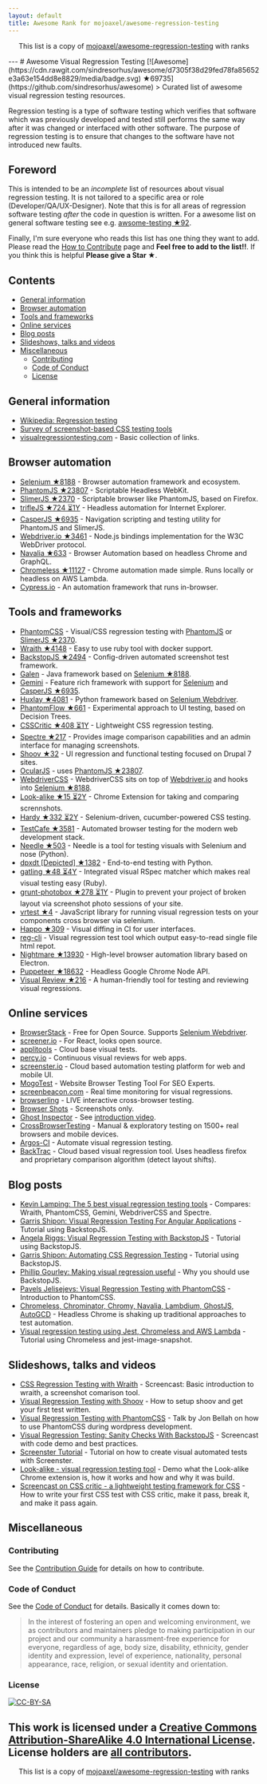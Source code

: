 ```yaml
---
layout: default
title: Awesome Rank for mojoaxel/awesome-regression-testing
---
```


<p align="center">
	This list is a copy of <a href="https://github.com/mojoaxel/awesome-regression-testing">mojoaxel/awesome-regression-testing</a> with ranks
</p>
---
# Awesome Visual Regression Testing [![Awesome](https://cdn.rawgit.com/sindresorhus/awesome/d7305f38d29fed78fa85652e3a63e154dd8e8829/media/badge.svg) ★69735](https://github.com/sindresorhus/awesome)
> Curated list of awesome visual regression testing resources.

Regression testing is a type of software testing which verifies that software which was previously developed and tested still performs the same way after it was changed or interfaced with other software. The purpose of regression testing is to ensure that changes to the software have not introduced new faults.

## Foreword
This is intended to be an *incomplete* list of resources about visual regression testing. It is not tailored to a specific area or role (Developer/QA/UX-Designer). Note that this is for all areas of regression software testing *after* the code in question is written. For a awesome list on general software testing see e.g. [awsome-testing ★92](https://github.com/TheJambo/awesome-testing).

Finally, I'm sure everyone who reads this list has one thing they want to add. Please read the [How to Contribute](https://github.com/TheJambo/awesome-testing/blob/master/CONTRIBUTING.md) page and **Feel free to add to the list!!**. If you think this is helpful **Please give a Star ★**.

## Contents

* [General information](#general-information)
* [Browser automation](#browser-automation)
* [Tools and frameworks](#tools-and-frameworks)
* [Online services](#online-services)
* [Blog posts](#blog-posts)
* [Slideshows, talks and videos](#slideshows-talks-and-videos)
* [Miscellaneous](#Miscellaneous)
  * [Contributing](#contributing)
  * [Code of Conduct](#code-of-conduct)
  * [License](#license)

## General information

- [Wikipedia: Regression testing](https://en.wikipedia.org/wiki/Regression_testing)
- [Survey of screenshot-based CSS testing tools](https://gist.github.com/cvrebert/adf91e429906a4d746cd)
- [visualregressiontesting.com](https://visualregressiontesting.com/) - Basic collection of links.

## Browser automation

- [Selenium ★8188](https://github.com/SeleniumHQ/selenium) - Browser automation framework and ecosystem.
- [PhantomJS ★23807](https://github.com/ariya/phantomjs) - Scriptable Headless WebKit.
- [SlimerJS ★2370](https://github.com/laurentj/slimerjs) - Scriptable browser like PhantomJS, based on Firefox.
- [trifleJS ★724 ⏳1Y](https://github.com/sdesalas/trifleJS) - Headless automation for Internet Explorer.
- [CasperJS ★6935](https://github.com/casperjs/casperjs) - Navigation scripting and testing utility for PhantomJS and SlimerJS.
- [Webdriver.io ★3461](https://github.com/webdriverio/webdriverio) - Node.js bindings implementation for the W3C WebDriver protocol.
- [Navalia ★633](https://github.com/joelgriffith/navalia) - Browser Automation based on headless Chrome and GraphQL.
- [Chromeless ★11127](https://github.com/graphcool/chromeless) - Chrome automation made simple. Runs locally or headless on AWS Lambda.
- [Cypress.io](https://www.cypress.io/) - An automation framework that runs in-browser.

## Tools and frameworks

- [PhantomCSS](https://github.com/Huddle/PhantomCSS) - Visual/CSS regression testing with [PhantomJS](https://github.com/ariya/phantomjs) or [SlimerJS ★2370](https://github.com/laurentj/slimerjs).
- [Wraith ★4148](https://github.com/BBC-News/wraith) - Easy to use ruby tool with docker support.
- [BackstopJS ★2494](https://github.com/garris/BackstopJS) - Config-driven automated screenshot test framework.
- [Galen](https://github.com/galenframework/galen) - Java framework based on [Selenium ★8188](https://github.com/SeleniumHQ/selenium).
- [Gemini](https://github.com/gemini-testing/gemini) - Feature rich framework with support for [Selenium](https://github.com/SeleniumHQ/selenium) and  [CasperJS ★6935](https://github.com/casperjs/casperjs).
- [Huxlay ★4081](https://github.com/facebookarchive/huxley) - Python framework based on [Selenium Webdriver](https://github.com/SeleniumHQ/selenium/tree/master/javascript/node/selenium-webdriver).
- [PhantomFlow ★661](https://github.com/Huddle/PhantomFlow) - Experimental approach to UI testing, based on Decision Trees.
- [CSSCritic ★408 ⏳1Y](https://github.com/cburgmer/csscritic) - Lightweight CSS regression testing.
- [Spectre ★217](https://github.com/wearefriday/spectre) - Provides image comparison capabilities and an admin interface for managing screenshots.
- [Shoov ★32](https://github.com/shoov/shoov) - UI regression and functional testing focused on Drupal 7 sites.
- [OcularJS](https://github.com/mmacartney10/ocularjs) - uses [PhantomJS ★23807](https://github.com/ariya/phantomjs).
- [WebdriverCSS](https://github.com/webdriverio/webdrivercss) - WebdriverCSS sits on top of [Webdriver.io](https://github.com/webdriverio/webdriverio/) and hooks into [Selenium ★8188](https://github.com/SeleniumHQ/selenium).
- [Look-alike ★15 ⏳2Y](https://github.com/kdzwinel/Look-alike) - Chrome Extension for taking and comparing scrennshots.
- [Hardy ★332 ⏳2Y](https://github.com/thingsinjars/Hardy) - Selenium-driven, cucumber-powered CSS testing.
- [TestCafe ★3581](https://github.com/DevExpress/testcafe) - Automated browser testing for the modern web development stack.
- [Needle ★503](https://github.com/python-needle/needle) - Needle is a tool for testing visuals with Selenium and nose (Python).
- [dpxdt [Depicted] ★1382](https://github.com/bslatkin/dpxdt) - End-to-end testing with Python.
- [gatling ★48 ⏳4Y](https://github.com/gabrielrotbart/gatling) - Integrated visual RSpec matcher which makes real visual testing easy (Ruby).
- [grunt-photobox ★278 ⏳1Y](https://github.com/stefanjudis/grunt-photobox) - Plugin to prevent your project of broken layout via screenshot photo sessions of your site.
- [vrtest ★4](https://github.com/nathanmarks/vrtest) - JavaScript library for running visual regression tests on your components cross browser via selenium.
- [Happo ★309](https://github.com/Galooshi/happo) - Visual diffing in CI for user interfaces.
- [reg-cli](https://github.com/bokuweb/reg-cli) - Visual regression test tool which output easy-to-read single file html repot.
- [Nightmare ★13930](https://github.com/segmentio/nightmare) - High-level browser automation library based on Electron.
- [Puppeteer ★18632](https://github.com/GoogleChrome/puppeteer) - Headless Google Chrome Node API.
- [Visual Review ★216](https://github.com/xebia/VisualReview) - A human-friendly tool for testing and reviewing visual regressions.

## Online services

- [BrowserStack](https://www.browserstack.com) - Free for Open Source. Supports [Selenium Webdriver](https://github.com/SeleniumHQ/selenium/tree/master/javascript/node/selenium-webdriver).
- [screener.io](https://screener.io) - For React, looks open source.
- [applitools](https://applitools.com) - Cloud base visual tests.
- [percy.io](https://percy.io) - Continuous visual reviews for web apps.
- [screenster.io](http://screenster.io) - Cloud based automation testing platform for web and mobile UI.
- [MogoTest](http://mogotest.com) - Website Browser Testing Tool For SEO Experts.
- [screenbeacon.com](https://www.screenbeacon.com) - Real time monitoring for visual regressions.
- [browserling](https://www.browserling.com) - LIVE interactive cross-browser testing.
- [Browser Shots](http://browsershots.org) - Screenshots only.
- [Ghost Inspector](https://ghostinspector.com) - See [introduction video](https://vimeo.com/ghostinspector/intro).
- [CrossBrowserTesting](https://crossbrowsertesting.com) - Manual & exploratory testing on 1500+ real browsers and mobile devices.
- [Argos-CI](https://www.argos-ci.com) - Automate visual regression testing.
- [BackTrac](https://backtrac.io) - Cloud based visual regression tool. Uses headless firefox and proprietary comparison algorithm (detect layout shifts).

## Blog posts

- [Kevin Lamping: The 5 best visual regression testing tools](http://www.creativebloq.com/features/the-5-best-visual-regression-testing-tools) - Compares: Wraith, PhantomCSS, Gemini, WebdriverCSS and Spectre.
- [Garris Shipon: Visual Regression Testing For Angular Applications](https://davidwalsh.name/visual-regression-testing-angular-applications) -  Tutorial using BackstopJS.
- [Angela Riggs: Visual Regression Testing with BackstopJS](https://www.metaltoad.com/blog/visual-regression-testing-backstopjs) - Tutorial using BackstopJS.
- [Garris Shipon: Automating CSS Regression Testing](https://css-tricks.com/automating-css-regression-testing/) - Tutorial using BackstopJS.
- [Phillip Gourley: Making visual regression useful](https://medium.com/@philgourley/making-visual-regression-useful-acfae27e5031) - Why you should use BackstopJS.
- [Pavels Jelisejevs: Visual Regression Testing with PhantomCSS](https://www.sitepoint.com/visual-regression-testing-with-phantomcss) - Introduction to PhantomCSS.
- [Chromeless, Chrominator, Chromy, Navalia, Lambdium, GhostJS, AutoGCD](https://medium.com/@kensoh/chromeless-chrominator-chromy-navalia-lambdium-ghostjs-autogcd-ef34bcd26907) - Headless Chrome is shaking up traditional approaches to test automation.
- [Visual regression testing using Jest, Chromeless and AWS Lambda](https://novemberfive.co/blog/visual-regression-testing-jest-chromeless-lambda) - Tutorial using Chromeless and jest-image-snapshot.

## Slideshows, talks and videos
- [CSS Regression Testing with Wraith](https://youtu.be/gE_19L0l2q0) - Screencast: Basic introduction to wraith, a screenshot comarison tool.
- [Visual Regression Testing with Shoov](https://youtu.be/CBBiJ6YlXLc) - How to setup shoov and get your first test written.
- [Visual Regression Testing with PhantomCSS](https://youtu.be/Vp8vnXMjIfw) - Talk by Jon Bellah on how to use PhantomCSS during wordpress development.
- [Visual Regression Testing: Sanity Checks With BackstopJS](https://youtu.be/l8lGj8Zh0k4) - Screencast with code demo and best practices.
- [Screenster Tutorial](https://youtu.be/Zy8y_dGzZXI) - Tutorial on how to create visual automated tests with Screenster.
- [Look-alike - visual regression testing tool](https://youtu.be/vTyoQuC0To8) - Demo what the Look-alike Chrome extension is, how it works and how and why it was build.
- [Screencast on CSS critic - a lightweight testing framework for CSS](https://youtu.be/AqQ2bNPtF60) - How to write your first CSS test with CSS critic, make it pass, break it, and make it pass again.

## Miscellaneous

### Contributing
See the [Contribution Guide](https://github.com/mojoaxel/awesome-regression-testing/blob/master/CONTRIBUTING.md) for details on how to contribute.

### Code of Conduct
See the [Code of Conduct](https://github.com/mojoaxel/awesome-regression-testing/blob/master/CODE-OF-CONDUCT.md) for details. Basically it comes down to:
> In the interest of fostering an open and welcoming environment, we as
contributors and maintainers pledge to making participation in our project and
our community a harassment-free experience for everyone, regardless of age, body
size, disability, ethnicity, gender identity and expression, level of experience,
nationality, personal appearance, race, religion, or sexual identity and orientation.

### License
[![CC-BY-SA](http://mirrors.creativecommons.org/presskit/buttons/88x31/svg/by-sa.svg)](http://creativecommons.org/licenses/by-sa/4.0/)

This work is licensed under a [Creative Commons Attribution-ShareAlike 4.0 International License](http://creativecommons.org/licenses/by-sa/4.0/).
License holders are [all contributors](https://github.com/mojoaxel/awesome-regression-testing/graphs/contributors).
---
<p align="center">
	This list is a copy of <a href="https://github.com/mojoaxel/awesome-regression-testing">mojoaxel/awesome-regression-testing</a> with ranks
</p>
